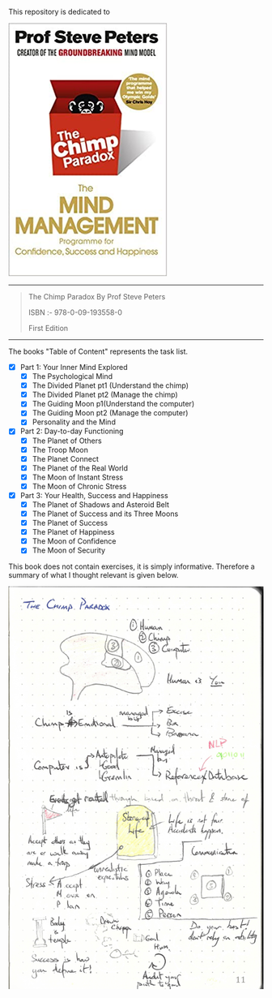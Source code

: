 This repository is dedicated to

![book_cover](book_cover.jpg)

---

> The Chimp Paradox By Prof Steve Peters
>
> ISBN :- 978-0-09-193558-0
>
> First Edition

---

The books "Table of Content"  represents the task list.

- [x] Part 1: Your Inner Mind Explored
    - [x] The Psychological Mind
    - [x] The Divided Planet pt1 (Understand the chimp)
    - [x] The Divided Planet pt2 (Manage the chimp)
    - [x] The Guiding Moon p1(Understand the computer)
    - [x] The Guiding Moon pt2 (Manage the computer)
    - [x] Personality and the Mind
- [x] Part 2: Day-to-day Functioning
    - [x] The Planet of Others
    - [x] The Troop Moon
    - [x] The Planet Connect
    - [x] The Planet of the Real World
    - [x] The Moon of Instant Stress
    - [x] The Moon of Chronic Stress
- [x] Part 3: Your Health, Success and Happiness
    - [x] The Planet of Shadows and Asteroid Belt
    - [x] The Planet of Success and its Three Moons
    - [x] The Planet of Success
    - [x] The Planet of Happiness
    - [x] The Moon of Confidence
    - [x] The Moon of Security

This book does not contain exercises, it is simply informative. Therefore a summary of what I thought relevant is given below. 

![the_chimp_paradox](the_chimp_paradox.jpg)

